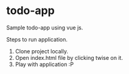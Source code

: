 # todo-app

Sample todo-app using vue js.

Steps to run application.
1. Clone project locally.
2. Open index.html file by clicking twise on it.
3. Play with application :P
